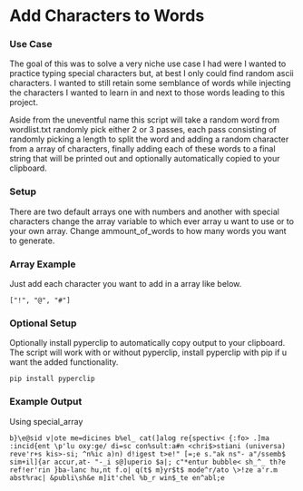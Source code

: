 # Add Characters to Words

### Use Case

The goal of this was to solve a very niche use case I had were I wanted to practice typing special characters but, at best I only could find random ascii characters. I wanted to still retain some semblance of words while injecting the characters I wanted to learn in and next to those words leading to this project.

Aside from the uneventful name this script will take a random word from wordlist.txt randomly pick either 2 or 3 passes, each pass consisting of randomly picking a length to split the word and adding a random character from a array of characters, finally adding each of these words to a final string that will be printed out and optionally automatically copied to your clipboard.

### Setup

There are two default arrays one with numbers and another with special characters change the array variable to which ever array u want to use or to your own array. Change ammount_of_words to how many words you want to generate.

### Array Example

Just add each character you want to add in a array like below.

```
["!", "@", "#"]
```

### Optional Setup

Optionally install pyperclip to automatically copy output to your clipboard. The script will work with or without pyperclip, install pyperclip with pip if u want the added functionality.

```
pip install pyperclip
```

### Example Output

Using special_array

```
b}\e@sid v|ote me=dicines b%el_ cat(]alog re{spectiv< {:fo> .]ma :incid{ent \p'lu oxy:ge/ di=sc con%sult:a#n <chri$>stiani (universa) reve'r+s kis>-si; ^n%ic a)n) d!igest t>e!" [=;e s."ak ns"- a"/ssemb$ sim+il]{ar accur,at- "-_i s@]uperio $a|; c"*entur bubble< sh_^_ th?e ref!er'rin }ba-lanc hu,nt f.o| q(t$ m}yr$t$ mode^r/ato \>!ze a'r.m abst%rac| &publi\sh&e m]it'chel %b_r win$_te en^abl;e
```
